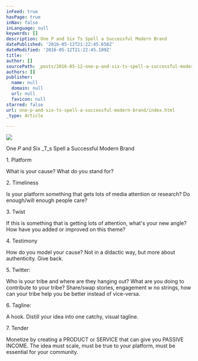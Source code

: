 ```yaml
---
inFeed: true
hasPage: true
inNav: false
inLanguage: null
keywords: []
description: One P and Six Ts Spell a Successful Modern Brand
datePublished: '2016-05-12T21:22:45.658Z'
dateModified: '2016-05-12T21:22:45.109Z'
title: ''
author: []
sourcePath: _posts/2016-05-12-one-p-and-six-ts-spell-a-successful-modern-brand.md
authors: []
publisher:
  name: null
  domain: null
  url: null
  favicon: null
starred: false
url: one-p-and-six-ts-spell-a-successful-modern-brand/index.html
_type: Article

---
```

![](https://the-grid-user-content.s3-us-west-2.amazonaws.com/b3e5ef37-6ef6-4378-b414-a8f62a126410.jpg)

One _P_ and Six _T_s Spell a Successful Modern Brand

1\. Platform

What is your cause? What do you stand for?

2\. Timeliness

Is your platform something that gets lots of media attention or research? Do enough/will enough people care?

3\. Twist

If this is something that is getting lots of attention, what's your new angle? How have you added or improved on this theme?

4\. Testimony 

How do you model your cause? Not in a didactic way, but more about authenticity. Give back. 

5\. Twitter: 

Who is your tribe and where are they hanging out? What are you doing to contribute to your tribe? Share/swap stories, engagement w no strings, how can your tribe help you be better instead of vice-versa.

6\. Tagline: 

A hook. Distill your idea into one catchy, visual tagline.

7\. Tender

Monetize by creating a PRODUCT or SERVICE that can give you PASSIVE INCOME. The idea must scale, must be true to your platform, must be essential for your community.